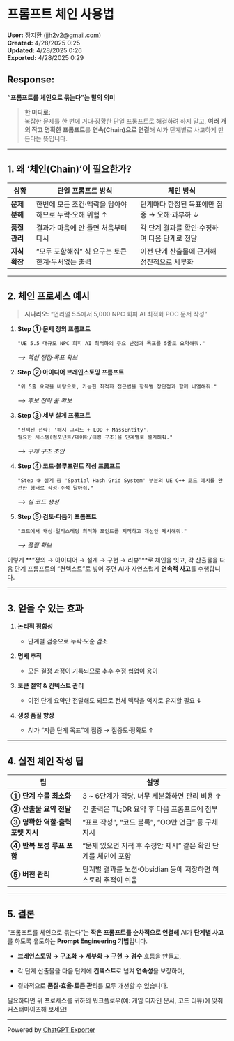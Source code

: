 # 프롬프트 체인 사용법

**User:** 장지환 (jjh2v2@gmail.com)  
**Created:** 4/28/2025 0:25  
**Updated:** 4/28/2025 0:26  
**Exported:** 4/28/2025 0:29  

## Response:
**“프롬프트를 체인으로 묶는다”는 말의 의미**

> **한 마디로:**  
> 복잡한 문제를 한 번에 거대‧장황한 단일 프롬프트로 해결하려 하지 말고, **여러 개의 작고 명확한 프롬프트**를 **연속(Chain)으로 연결**해 AI가 단계별로 사고하게 만든다는 뜻입니다.

* * *

1\. 왜 ‘체인(Chain)’이 필요한가?
------------------------

| 상황 | 단일 프롬프트 방식 | 체인 방식 |
| --- | --- | --- |
| **문제 분해** | 한번에 모든 조건‧맥락을 담아야 하므로 누락·오해 위험 ↑ | 단계마다 한정된 목표에만 집중 → 오해·과부하 ↓ |
| **품질 관리** | 결과가 마음에 안 들면 처음부터 다시 | 각 단계 결과를 확인·수정하며 다음 단계로 전달 |
| **지식 확장** | “모두 포함해줘” 식 요구는 토큰 한계·두서없는 출력 | 이전 단계 산출물에 근거해 점진적으로 세부화 |

* * *

2\. 체인 프로세스 예시
--------------

> **시나리오:** “언리얼 5.5에서 5,000 NPC 회피 AI 최적화 POC 문서 작성”

1.  **Step ① 문제 정의 프롬프트**
    
    ```
    "UE 5.5 대규모 NPC 회피 AI 최적화의 주요 난점과 목표를 5줄로 요약해줘."
    ```
    
    _⟶ 핵심 쟁점·목표 확보_
    
2.  **Step ② 아이디어 브레인스토밍 프롬프트**
    
    ```
    "위 5줄 요약을 바탕으로, 가능한 최적화 접근법을 항목별 장단점과 함께 나열해줘."
    ```
    
    _⟶ 후보 전략 풀 확보_
    
3.  **Step ③ 세부 설계 프롬프트**
    
    ```
    "선택된 전략: '해시 그리드 + LOD + MassEntity'.  
    필요한 시스템(컴포넌트/데이터/티킹 구조)을 단계별로 설계해줘."
    ```
    
    _⟶ 구체 구조 초안_
    
4.  **Step ④ 코드·블루프린트 작성 프롬프트**
    
    ```
    "Step ③ 설계 중 'Spatial Hash Grid System' 부분의 UE C++ 코드 예시를 완전한 형태로 작성·주석 달아줘."
    ```
    
    _⟶ 실 코드 생성_
    
5.  **Step ⑤ 검토·다듬기 프롬프트**
    
    ```
    "코드에서 캐싱·멀티스레딩 최적화 포인트를 지적하고 개선안 제시해줘."
    ```
    
    _⟶ 품질 확보_
    

이렇게 \*\*“정의 → 아이디어 → 설계 → 구현 → 리뷰”\*\*로 체인을 잇고, 각 산출물을 다음 단계 프롬프트의 “컨텍스트”로 넣어 주면 AI가 자연스럽게 **연속적 사고**를 수행합니다.

* * *

3\. 얻을 수 있는 효과
--------------

1.  **논리적 정합성**
    
    *   단계별 검증으로 누락·모순 감소
        
2.  **명세 추적**
    
    *   모든 결정 과정이 기록되므로 추후 수정·협업이 용이
        
3.  **토큰 절약 & 컨텍스트 관리**
    
    *   이전 단계 요약만 전달해도 되므로 전체 맥락을 억지로 유지할 필요 ↓
        
4.  **생성 품질 향상**
    
    *   AI가 “지금 단계 목표”에 집중 → 집중도·정확도 ↑
        

* * *

4\. 실전 체인 작성 팁
--------------

| 팁 | 설명 |
| --- | --- |
| **① 단계 수를 최소화** | 3 ~ 6단계가 적당. 너무 세분화하면 관리 비용 ↑ |
| **② 산출물 요약 전달** | 긴 출력은 TL;DR 요약 후 다음 프롬프트에 첨부 |
| **③ 명확한 역할·출력 포맷 지시** | “표로 작성”, “코드 블록”, “OO만 언급” 등 구체 지시 |
| **④ 반복 보정 루프 포함** | “문제 있으면 지적 후 수정안 제시” 같은 확인 단계를 체인에 포함 |
| **⑤ 버전 관리** | 단계별 결과를 노션·Obsidian 등에 저장하면 히스토리 추적이 쉬움 |

* * *

5\. 결론
------

“프롬프트를 체인으로 묶는다”는 **작은 프롬프트를 순차적으로 연결해** AI가 **단계별 사고**를 하도록 유도하는 **Prompt Engineering 기법**입니다.

*   **브레인스토밍 → 구조화 → 세부화 → 구현 → 검수** 흐름을 만들고,
    
*   각 단계 산출물을 다음 단계에 **컨텍스트**로 넘겨 **연속성**을 보장하며,
    
*   결과적으로 **품질·효율·토큰 관리**를 모두 개선할 수 있습니다.
    

필요하다면 위 프로세스를 귀하의 워크플로우(예: 게임 디자인 문서, 코드 리뷰)에 맞춰 커스터마이즈해 보세요!



---
Powered by [ChatGPT Exporter](https://www.chatgptexporter.com)